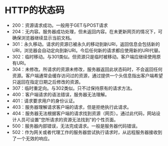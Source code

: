 ﻿# HTTP的状态码

- 200：资源请求成功。一般用于GET与POST请求
- 204：无内容。服务器成功处理，但未返回内容。在未更新网页的情况下，可确保浏览器继续显示当前文档。
- 301：永久移动。请求的资源已被永久的移动到新URI，返回信息会包括新的URI，浏览器会自动定向到新URI。今后任何新的请求都应使用新的URI代替。
- 302：临时移动。与301类似。但资源只是临时被移动。客户端应继续使用原有URI。
- 304：未修改。所请求的资源未修改，服务器返回此状态码时，不会返回任何资源。客户端通常会缓存访问过的资源，通过提供一个头信息指出客户端希望只返回在指定日期之后修改的资源。
- 307：临时重定向。与302类似。只不过保持原有的请求方法。
- 400：客户端请求的语法错误，服务器无法理解。
- 401：请求要求用户的身份认证。
- 403：服务器理解请求客户端的请求，但是拒绝执行此请求。
- 404：服务器无法根据客户端的请求找到资源（网页）。通过此代码，网站设计人员可设置"您所请求的资源无法找到"的个性页面。
- 500：服务器内部错误，无法完成请求。一般是服务器代码错误。
- 502：作为网关或者代理工作的服务器尝试执行请求时，从远程服务器接收到了一个无效的响应。
